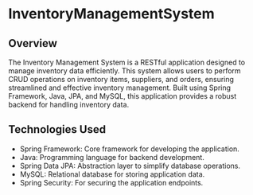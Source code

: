 # InventoryManagementSystem


## Overview

The Inventory Management System is a RESTful application designed to manage inventory data efficiently. This system allows users to perform CRUD operations on inventory items, suppliers, and orders, ensuring streamlined and effective inventory management. Built using Spring Framework, Java, JPA, and MySQL, this application provides a robust backend for handling inventory data.

## Technologies Used
  * Spring Framework: Core framework for developing the application.
  * Java: Programming language for backend development.
  * Spring Data JPA: Abstraction layer to simplify database operations.
  * MySQL: Relational database for storing application data.
  * Spring Security: For securing the application endpoints.
